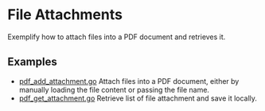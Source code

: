 # File Attachments

Exemplify how to attach files into a PDF document and retrieves it.

## Examples

- [pdf_add_attachment.go](pdf_add_attachment.go) Attach files into a PDF document, either by manually loading the file content or passing the file name.
- [pdf_get_attachment.go](pdf_get_attachment.go) Retrieve list of file attachment and save it locally.